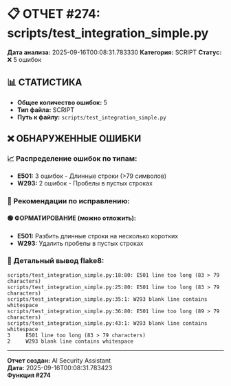 # 📋 ОТЧЕТ #274: scripts/test_integration_simple.py

**Дата анализа:** 2025-09-16T00:08:31.783330
**Категория:** SCRIPT
**Статус:** ❌ 5 ошибок

## 📊 СТАТИСТИКА

- **Общее количество ошибок:** 5
- **Тип файла:** SCRIPT
- **Путь к файлу:** `scripts/test_integration_simple.py`

## ❌ ОБНАРУЖЕННЫЕ ОШИБКИ

### 📈 Распределение ошибок по типам:

- **E501:** 3 ошибок - Длинные строки (>79 символов)
- **W293:** 2 ошибок - Пробелы в пустых строках

### 🎯 Рекомендации по исправлению:

#### 🟢 ФОРМАТИРОВАНИЕ (можно отложить):
- **E501:** Разбить длинные строки на несколько коротких
- **W293:** Удалить пробелы в пустых строках

### 📝 Детальный вывод flake8:

```
scripts/test_integration_simple.py:18:80: E501 line too long (83 > 79 characters)
scripts/test_integration_simple.py:25:80: E501 line too long (83 > 79 characters)
scripts/test_integration_simple.py:35:1: W293 blank line contains whitespace
scripts/test_integration_simple.py:36:80: E501 line too long (89 > 79 characters)
scripts/test_integration_simple.py:43:1: W293 blank line contains whitespace
3     E501 line too long (83 > 79 characters)
2     W293 blank line contains whitespace

```

---
**Отчет создан:** AI Security Assistant  
**Дата:** 2025-09-16T00:08:31.783423  
**Функция #274**
